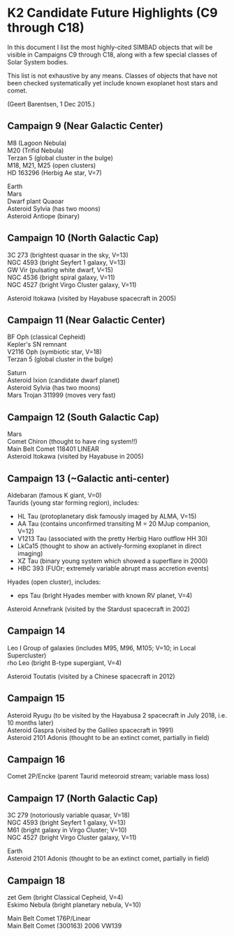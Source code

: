 # K2 Candidate Future Highlights (C9 through C18)

In this document I list the most highly-cited SIMBAD objects that will be
visible in Campaigns C9 through C18, along with a few special classes of
Solar System bodies.

This list is not exhaustive by any means.
Classes of objects that have not been checked systematically yet
include known exoplanet host stars and comet.

(Geert Barentsen, 1 Dec 2015.)

## Campaign 9  (Near Galactic Center)
M8 (Lagoon Nebula)<br>
M20 (Trifid Nebula)<br>
Terzan 5 (global cluster in the bulge)<br>
M18, M21, M25 (open clusters)<br>
HD 163296 (Herbig Ae star, V=7)<br>

Earth<br>
Mars<br>
Dwarf plant Quaoar<br>
Asteroid Sylvia (has two moons)<br>
Asteroid Antiope (binary)<br>

## Campaign 10  (North Galactic Cap)<br>
3C 273 (brightest quasar in the sky, V=13)<br>
NGC 4593 (bright Seyfert 1 galaxy, V=13)<br>
GW Vir (pulsating white dwarf, V=15)<br>
NGC 4536 (bright spiral galaxy, V=11)<br>
NGC 4527 (bright Virgo Cluster galaxy, V=11)<br>

Asteroid Itokawa (visited by Hayabuse spacecraft in 2005)<br>


## Campaign 11  (Near Galactic Center)<br>
BF Oph (classical Cepheid)<br>
Kepler's SN remnant<br>
V2116 Oph (symbiotic star, V=18)<br>
Terzan 5 (global cluster in the bulge)<br>

Saturn<br>
Asteroid Ixion (candidate dwarf planet)<br>
Asteroid Sylvia (has two moons)<br>
Mars Trojan 311999 (moves very fast)<br>

## Campaign 12  (South Galactic Cap)<br>
Mars<br>
Comet Chiron (thought to have ring system!!)<br>
Main Belt Comet 118401 LINEAR<br>
Asteroid Itokawa (visited by Hayabuse in 2005)<br>


## Campaign 13 (~Galactic anti-center)
Aldebaran (famous K giant, V=0)<br>
Taurids (young star forming region), includes:<br>
  - HL Tau (protoplanetary disk famously imaged by ALMA, V=15)<br>
  - AA Tau (contains unconfirmed transiting M = 20 MJup companion, V=12)<br>
  - V1213 Tau (associated with the pretty Herbig Haro outflow HH 30)<br>
  - LkCa15 (thought to show an actively-forming exoplanet in direct imaging)<br>
  - XZ Tau (binary young system which showed a superflare in 2000)<br>
  - HBC 393 (FUOr; extremely variable abrupt mass accretion events)<br>

Hyades (open cluster), includes:<br>
  - eps Tau (bright Hyades member with known RV planet, V=4)<br>

Asteroid Annefrank (visited by the Stardust spacecraft in 2002)<br>

## Campaign 14
Leo I Group of galaxies (includes M95, M96, M105; V=10; in Local Supercluster)<br>
rho Leo (bright B-type supergiant, V=4)<br>

Asteroid Toutatis (visited by a Chinese spacecraft in 2012)<br>

## Campaign 15
Asteroid Ryugu (to be visited by the Hayabusa 2 spacecraft in July 2018, i.e. 10 months later)<br>
Asteroid Gaspra (visited by the Galileo spacecraft in 1991)<br>
Asteroid 2101 Adonis (thought to be an extinct comet, partially in field)<br>

## Campaign 16
Comet 2P/Encke (parent Taurid meteoroid stream; variable mass loss)<br>


## Campaign 17  (North Galactic Cap)
3C 279 (notoriously variable quasar, V=18)<br>
NGC 4593 (bright Seyfert 1 galaxy, V=13)<br>
M61 (bright galaxy in Virgo Cluster; V=10)<br>
NGC 4527 (bright Virgo Cluster galaxy, V=11)<br>

Earth<br>
Asteroid 2101 Adonis (thought to be an extinct comet, partially in field)<br>

## Campaign 18
zet Gem (bright Classical Cepheid, V=4)<br>
Eskimo Nebula (bright planetary nebula, V=10)<br>

Main Belt Comet 176P/Linear<br>
Main Belt Comet (300163) 2006 VW139<br>
